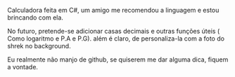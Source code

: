 Calculadora feita em C#, um amigo me recomendou a linguagem e estou brincando com ela.

No futuro, pretende-se adicionar casas decimais e outras funções úteis ( Como logaritmo e P.A e P.G).
além é claro, de personaliza-la com a foto do shrek no background.

Eu realmente não manjo de github, se quiserem me dar alguma dica, fiquem a vontade.
